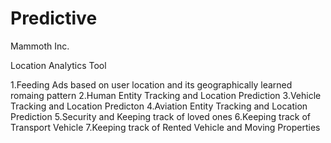 # Predictive
Mammoth Inc.

Location Analytics Tool

1.Feeding Ads based on user location and its geographically learned romaing pattern
2.Human Entity Tracking and Location Prediction
3.Vehicle Tracking and Location Predicton
4.Aviation Entity Tracking and Location Prediction
5.Security and Keeping track of loved ones
6.Keeping track of Transport Vehicle
7.Keeping track of Rented Vehicle and Moving Properties
